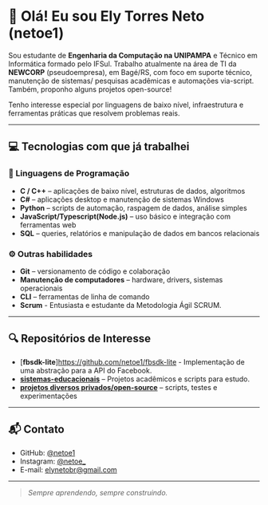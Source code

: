 # 👋 Olá! Eu sou Ely Torres Neto (netoe1)

Sou estudante de **Engenharia da Computação na UNIPAMPA** e Técnico em Informática formado pelo IFSul. Trabalho atualmente na área de TI da **NEWCORP** (pseudoempresa), em Bagé/RS, com foco em suporte técnico, manutenção de sistemas/ pesquisas acadêmicas e automações via-script. Também, proponho alguns projetos open-source!

Tenho interesse especial por linguagens de baixo nível, infraestrutura e ferramentas práticas que resolvem problemas reais.

---

## 💻 Tecnologias com que já trabalhei

### 🧠 Linguagens de Programação
- **C / C++** – aplicações de baixo nível, estruturas de dados, algoritmos
- **C#** – aplicações desktop e manutenção de sistemas Windows
- **Python** – scripts de automação, raspagem de dados, análise simples
- **JavaScript/Typescript(Node.js)** – uso básico e integração com ferramentas web
- **SQL** – queries, relatórios e manipulação de dados em bancos relacionais
  
### ⚙️ Outras habilidades
- **Git** – versionamento de código e colaboração
- **Manutenção de computadores** – hardware, drivers, sistemas operacionais
- **CLI** – ferramentas de linha de comando
- **Scrum** - Entusiasta e estudante da Metodologia Ágil SCRUM.

---

## 🔍 Repositórios de Interesse

- [**fbsdk-lite**]https://github.com/netoe1/fbsdk-lite - Implementação de uma abstração para a API do Facebook.
- [**sistemas-educacionais**](https://github.com/netoe1) – Projetos acadêmicos e scripts para estudo.
- [**projetos diversos privados/open-source**](https://github.com/netoe1?tab=repositories) – scripts, testes e experimentações

---

## 📬 Contato

- GitHub: [@netoe1](https://github.com/netoe1)
- Instagram: [@netoe_](https://instagram.com/netoe_)
- E-mail: elynetobr@gmail.com

---

> _Sempre aprendendo, sempre construindo._


